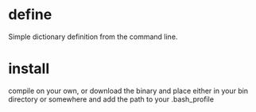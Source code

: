 # define
Simple dictionary definition from the command line.

# install
compile on your own, or download the binary and place either in your bin
directory or somewhere and add the path to your .bash_profile